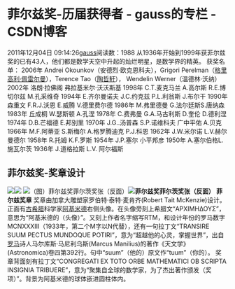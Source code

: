 # 菲尔兹奖-历届获得者 - gauss的专栏 - CSDN博客
2011年12月04日 09:14:26[gauss](https://me.csdn.net/mathlmx)阅读数：1988
从1936年开始到1999年获菲尔兹奖的已有43人，他们都是数学天空中升起的灿烂明星，是数学界的精英。
获奖名单：
2006年 Andrei Okounkov（安德烈·欧克恩科夫），Grigori Perelman（[格里高利·佩雷尔曼](http://www.hudong.com/wiki/%E6%A0%BC%E9%87%8C%E9%AB%98%E5%88%A9%C2%B7%E4%BD%A9%E9%9B%B7%E5%B0%94%E6%9B%BC)），Terence
 Tao（[陶哲轩](http://www.hudong.com/wiki/%E9%99%B6%E5%93%B2%E8%BD%A9)）， Wendelin Werner（温德林·沃纳）
2002年 洛朗·拉佛阁 弗拉基米尔·沃沃斯基 
1998年 C.T.麦克马兰 A.高尔斯 R.E.博切尔兹 M.孔采维奇 
1994年 E.齐尔曼诺夫 J.C.约克兹 P.L.利翁斯 J.布尔干 
1990年 森重文 F.R.J.沃恩 E.威腾 V.德里费尔德 
1986年 M.弗里德曼 G.法尔廷斯S.唐纳森
1983年 丘成桐 W.瑟斯顿 A.孔涅 
1978年 C.费弗曼 G.A.马古利斯 D.奎伦 D.德利涅 
1974年 D.B.芒福德 E.邦别里 
1970年 J.G..汤普森 S.P.诺维科夫 广中平佑 A.贝克 
1966年 M.F.阿蒂亚 S.斯梅尔 A.格罗腾迪克 P.J.科恩 
1962年 J.W.米尔诺 L.V.赫尔曼德尔 
1958年 R.托姆 K.F.罗斯 
1954年 J.P.塞尔 小平邦彦 
1950年 A.塞尔伯格L.施瓦尔茨
1936年 J.道格拉斯 L.V. 阿尔福斯 
## 菲尔兹奖-奖章设计
![](http://www.hudong.com/images/bjbd.gif)![](http://www.hudong.com/images/hml.gif)
![（图）菲尔兹奖菲尔茨奖张（反面）](http://a1.att.hudong.com/00/73/01300000332400124053731736866_s.jpg)![](http://www.hudong.com/images/enlarge.gif)**菲尔兹奖菲尔茨奖张（反面）**
**菲尔兹奖章**
奖章由加拿大雕塑家罗伯特·泰特·麦肯齐(Robert Tait McKenzie)设计。正面有[古希腊](http://www.hudong.com/wiki/%E5%8F%A4%E5%B8%8C%E8%85%8A)科学家[阿基米德](http://www.hudong.com/wiki/%E9%98%BF%E5%9F%BA%E7%B1%B3%E5%BE%B7)右侧头像。在头像旁刻上希腊文“ΑΡΧΙΜΗΔΟΥΣ”，意思为“阿基米德的（头像）”。又刻上作者名字缩写RTM，和设计年份的罗马数字MCNXXXIII（1933年，第二个M字以N代替），还有一句拉丁文“TRANSIRE
 SUUM PECTUS MUNDOQUE POTIRI”，意为“超越他的心灵，掌握世界”，出自[罗马](http://www.hudong.com/wiki/%E7%BD%97%E9%A9%AC)诗人马尔库斯·马尼利乌斯(Marcus Manilius)的著作《天文学》(Astronomica)卷四第392行。句中“suum”（他的）原文作“tuum”（你的）。
奖章背面刻有拉丁文“CONGREGATI EX TOTO ORBE MATHEMATICI OB SCRIPTA INSIGNIA TRIBUERE”，意为“聚集自全球的数学家，为了杰出著作颁发（奖项）”。背景为阿基米德的球体嵌进圆柱体内。
